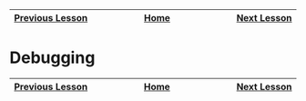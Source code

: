 | [Previous Lesson](https://github.com/Kevin-Lago/java-guide/tree/main/01-getting_started/04-loops_and_logic) <img width=1000/> | [Home](https://github.com/Kevin-Lago/java-guide) <img width=1000/> | [Next Lesson](https://github.com/Kevin-Lago/java-hackerrank-solutions/tree/main/01-getting_started/06-methods)<img width=1000> |
|:----------------------------------------------------------------------------------------------------------------------------------|:------------------------------------------------------------------:|-----------------------------------------------------------------------------------------------------------------------------------:|

# Debugging

| <img width=1000/> [Previous Lesson](https://github.com/Kevin-Lago/java-guide/tree/main/01-getting_started/04-loops_and_logic) | <img width=1000/> [Home](https://github.com/Kevin-Lago/java-guide) | <img width=1000> [Next Lesson](https://github.com/Kevin-Lago/java-hackerrank-solutions/tree/main/01-getting_started/06-methods) |
|:----------------------------------------------------------------------------------------------------------------------------------|:------------------------------------------------------------------:|------------------------------------------------------------------------------------------------------------------------------------:|
